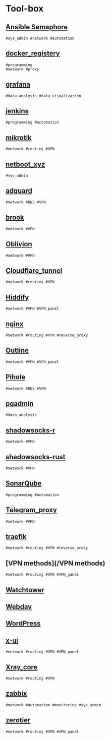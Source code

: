 # Tool-box

## [Ansible Semaphore](/Ansible%20semaphore/)

    #sys_admin #network #automation

## [docker_registery](/docker_registery)

    #programming
    #network #proxy

## [grafana](/grafana/)

    #data_analysis #data_visualization

## [jenkins](/jenkins/)

    #programming #automation

## [mikrotik](/mikrotik/)

    #network #routing #VPN

## [netboot_xyz](/netboot_xyz)

    #sys_admin

## [adguard](/adguard)

    #network #DNS #VPN

## [brook](/Brook/)

    #network #VPN

## [Oblivion](/Oblivion/)

    #network #VPN

## [Cloudflare_tunnel](/Cloudflare_tunnel)

    #network #routing #VPN

## [Hiddify](/Hiddify/)

    #network #VPN #VPN_panel

## [nginx](/nginx/)

    #network #routing #VPN #reverse_proxy

## [Outline](/Outline/)

    #network #VPN #VPN_panel

## [Pihole](/Pihole/)

    #network #DNS #VPN

## [pgadmin](/pgadmin/)

    #data_analysis

## [shadowsocks-r](/shadowsocks-r)

    #network #VPN

## [shadowsocks-rust](/shadowsocks-rust)

    #network #VPN

## [SonarQube](/SonarQube)

    #programming #automation

## [Telegram_proxy](/Telegram_proxy)

    #network #VPN

## [traefik](/traefik)

    #network #routing #VPN #reverse_proxy

## [VPN methods](/VPN methods)

    #network #routing #VPN #VPN_panel

## [Watchtower](/Watchtower)

## [Webdav](/Webdav)

## [WordPress](/WordPress)

## [x-ui](/x-ui)

    #network #routing #VPN #VPN_panel

## [Xray_core](/Xray_core)

    #network #routing #VPN

## [zabbix](/zabbix)

    #network #automation #monitoring #sys_admin

## [zerotier](/zerotier)

    #network #routing #VPN #VPN_panel
